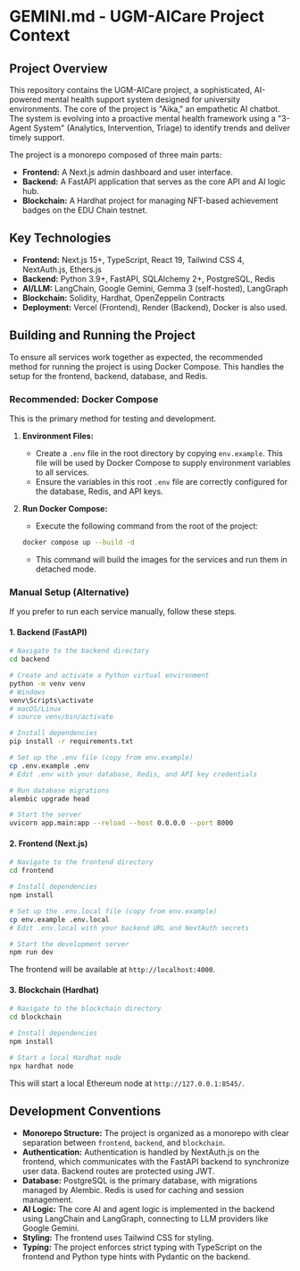 # GEMINI.md - UGM-AICare Project Context

## Project Overview

This repository contains the UGM-AICare project, a sophisticated, AI-powered mental health support system designed for university environments. The core of the project is "Aika," an empathetic AI chatbot. The system is evolving into a proactive mental health framework using a "3-Agent System" (Analytics, Intervention, Triage) to identify trends and deliver timely support.

The project is a monorepo composed of three main parts:

* **Frontend:** A Next.js admin dashboard and user interface.
* **Backend:** A FastAPI application that serves as the core API and AI logic hub.
* **Blockchain:** A Hardhat project for managing NFT-based achievement badges on the EDU Chain testnet.

## Key Technologies

* **Frontend:** Next.js 15+, TypeScript, React 19, Tailwind CSS 4, NextAuth.js, Ethers.js
* **Backend:** Python 3.9+, FastAPI, SQLAlchemy 2+, PostgreSQL, Redis
* **AI/LLM:** LangChain, Google Gemini, Gemma 3 (self-hosted), LangGraph
* **Blockchain:** Solidity, Hardhat, OpenZeppelin Contracts
* **Deployment:** Vercel (Frontend), Render (Backend), Docker is also used.

## Building and Running the Project

To ensure all services work together as expected, the recommended method for running the project is using Docker Compose. This handles the setup for the frontend, backend, database, and Redis.

### Recommended: Docker Compose

This is the primary method for testing and development.

1. **Environment Files:**
    * Create a `.env` file in the root directory by copying `env.example`. This file will be used by Docker Compose to supply environment variables to all services.
    * Ensure the variables in this root `.env` file are correctly configured for the database, Redis, and API keys.

2. **Run Docker Compose:**
    * Execute the following command from the root of the project:

    ```bash
    docker compose up --build -d
    ```

    * This command will build the images for the services and run them in detached mode.

### Manual Setup (Alternative)

If you prefer to run each service manually, follow these steps.

#### 1. Backend (FastAPI)

```bash
# Navigate to the backend directory
cd backend

# Create and activate a Python virtual environment
python -m venv venv
# Windows
venv\Scripts\activate
# macOS/Linux
# source venv/bin/activate

# Install dependencies
pip install -r requirements.txt

# Set up the .env file (copy from env.example)
cp .env.example .env
# Edit .env with your database, Redis, and API key credentials

# Run database migrations
alembic upgrade head

# Start the server
uvicorn app.main:app --reload --host 0.0.0.0 --port 8000
```

#### 2. Frontend (Next.js)

```bash
# Navigate to the frontend directory
cd frontend

# Install dependencies
npm install

# Set up the .env.local file (copy from env.example)
cp env.example .env.local
# Edit .env.local with your backend URL and NextAuth secrets

# Start the development server
npm run dev
```

The frontend will be available at `http://localhost:4000`.

#### 3. Blockchain (Hardhat)

```bash
# Navigate to the blockchain directory
cd blockchain

# Install dependencies
npm install

# Start a local Hardhat node
npx hardhat node
```

This will start a local Ethereum node at `http://127.0.0.1:8545/`.

## Development Conventions

* **Monorepo Structure:** The project is organized as a monorepo with clear separation between `frontend`, `backend`, and `blockchain`.
* **Authentication:** Authentication is handled by NextAuth.js on the frontend, which communicates with the FastAPI backend to synchronize user data. Backend routes are protected using JWT.
* **Database:** PostgreSQL is the primary database, with migrations managed by Alembic. Redis is used for caching and session management.
* **AI Logic:** The core AI and agent logic is implemented in the backend using LangChain and LangGraph, connecting to LLM providers like Google Gemini.
* **Styling:** The frontend uses Tailwind CSS for styling.
* **Typing:** The project enforces strict typing with TypeScript on the frontend and Python type hints with Pydantic on the backend.
